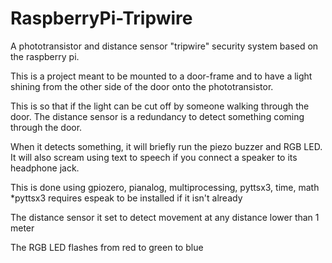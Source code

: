 # RaspberryPi-Tripwire
A phototransistor and distance sensor "tripwire" security system based on the raspberry pi.

This is a project meant to be mounted to a door-frame and to have a light shining from the other side of the door onto the phototransistor.

This is so that if the light can be cut off by someone walking through the door.
The distance sensor is a redundancy to detect something coming through the door.

When it detects something, it will briefly run the piezo buzzer and RGB LED.
It will also scream using text to speech if you connect a speaker to its headphone jack. 

This is done using gpiozero, pianalog, multiprocessing, pyttsx3, time, math 
*pyttsx3 requires espeak to be installed if it isn't already

The distance sensor it set to detect movement at any distance lower than 1 meter

The RGB LED flashes from red to green to blue

